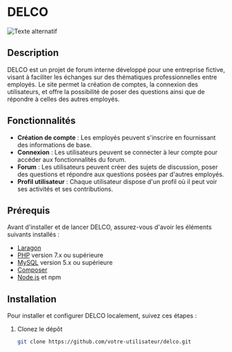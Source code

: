 # DELCO 
![Texte alternatif](DELCOi/d0.png)

## Description

DELCO est un projet de forum interne développé pour une entreprise fictive, visant à faciliter les échanges sur des thématiques professionnelles entre employés. 
Le site permet la création de comptes, la connexion des utilisateurs, et offre la possibilité de poser des questions ainsi que de répondre à celles des autres employés.

## Fonctionnalités

- **Création de compte** : Les employés peuvent s'inscrire en fournissant des informations de base.
- **Connexion** : Les utilisateurs peuvent se connecter à leur compte pour accéder aux fonctionnalités du forum.
- **Forum** : Les utilisateurs peuvent créer des sujets de discussion, poser des questions et répondre aux questions posées par d'autres employés.
- **Profil utilisateur** : Chaque utilisateur dispose d'un profil où il peut voir ses activités et ses contributions.

## Prérequis

Avant d'installer et de lancer DELCO, assurez-vous d'avoir les éléments suivants installés :

- [Laragon](https://laragon.org/)
- [PHP](https://www.php.net/) version 7.x ou supérieure
- [MySQL](https://www.mysql.com/) version 5.x ou supérieure
- [Composer](https://getcomposer.org/)
- [Node.js](https://nodejs.org/) et npm

## Installation

Pour installer et configurer DELCO localement, suivez ces étapes :

1. Clonez le dépôt
   ```sh
   git clone https://github.com/votre-utilisateur/delco.git
